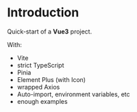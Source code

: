 # Introduction

Quick-start of a **Vue3** project.

With:
- Vite
- strict TypeScript
- Pinia
- Element Plus (with Icon)
- wrapped Axios
- Auto-import, environment variables, etc
- enough examples
